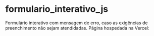 # formulario_interativo_js
Formulário interativo com mensagem de erro, caso as exigências de preenchimento não sejam atendidadas. Página hospedada na Vercel: 
